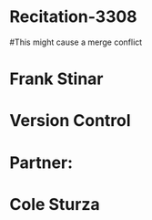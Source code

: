 # Recitation-3308

#This might cause a merge conflict
# Frank Stinar
# Version Control
# Partner:
#	Cole Sturza
